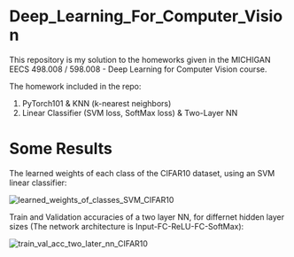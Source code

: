 # Deep_Learning_For_Computer_Vision
This repository is my solution to the homeworks given in the MICHIGAN EECS 498.008 / 598.008 - Deep Learning for Computer Vision course.   

The homework included in the repo:
1. PyTorch101 & KNN (k-nearest neighbors)
2. Linear Classifier (SVM loss, SoftMax loss) & Two-Layer NN


# Some Results
The learned weights of each class of the CIFAR10 dataset, using an SVM linear classifier:
<p>
<img alt="learned_weights_of_classes_SVM_CIFAR10" src="https://user-images.githubusercontent.com/67804152/219955650-8de814ec-7693-47a4-a728-eb8e1883e79d.png">
</p>

Train and Validation accuracies of a two layer NN, for differnet hidden layer sizes (The network architecture is Input-FC-ReLU-FC-SoftMax):
<p>
<img alt="train_val_acc_two_later_nn_CIFAR10" src="https://user-images.githubusercontent.com/67804152/222258574-701ab3e4-40f7-452a-b4ee-af3503ca05e5.png">
</p>
